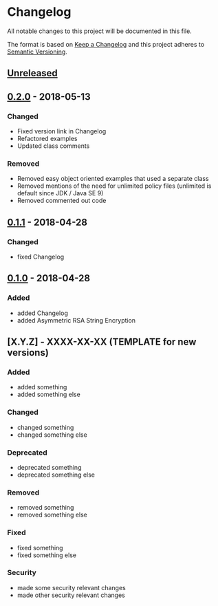 # Changelog

All notable changes to this project will be documented in this file.

The format is based on [Keep a Changelog](http://keepachangelog.com/en/1.0.0/)
and this project adheres to [Semantic Versioning](http://semver.org/spec/v2.0.0.html).

## [Unreleased]

## [0.2.0] - 2018-05-13

### Changed

- Fixed version link in Changelog
- Refactored examples
- Updated class comments

### Removed

- Removed easy object oriented examples that used a separate class
- Removed mentions of the need for unlimited policy files (unlimited is default since JDK / Java SE 9)
- Removed commented out code

## [0.1.1] - 2018-04-28

### Changed

- fixed Changelog

## [0.1.0] - 2018-04-28

### Added

- added Changelog
- added Asymmetric RSA String Encryption

## [X.Y.Z] - XXXX-XX-XX (TEMPLATE for new versions)

### Added

- added something
- added something else

### Changed

- changed something
- changed something else

### Deprecated

- deprecated something
- deprecated something else

### Removed

- removed something
- removed something else

### Fixed

- fixed something
- fixed something else

### Security

- made some security relevant changes
- made other security relevant changes

[Unreleased]: https://github.com/cryptoexamples/java-crypto-examples/compare/v0.2.0...HEAD
[0.2.0]: https://github.com/cryptoexamples/java-crypto-examples/compare/v0.1.1...v0.2.0
[0.1.1]: https://github.com/cryptoexamples/java-crypto-examples/compare/v0.1.0...v0.1.1
[0.1.0]: https://github.com/cryptoexamples/java-crypto-examples/releases/tag/v0.1.0